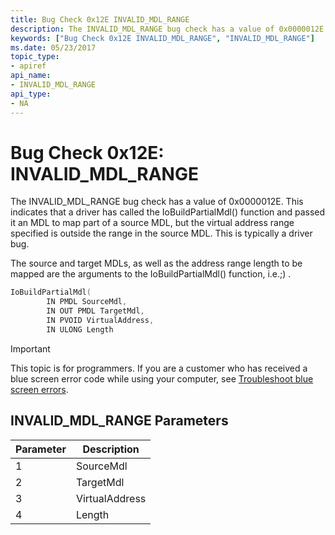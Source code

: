```yaml
---
title: Bug Check 0x12E INVALID_MDL_RANGE
description: The INVALID_MDL_RANGE bug check has a value of 0x0000012E.
keywords: ["Bug Check 0x12E INVALID_MDL_RANGE", "INVALID_MDL_RANGE"]
ms.date: 05/23/2017
topic_type:
- apiref
api_name:
- INVALID_MDL_RANGE
api_type:
- NA
---
```


# Bug Check 0x12E: INVALID\_MDL\_RANGE


The INVALID\_MDL\_RANGE bug check has a value of 0x0000012E. This indicates that a driver has called the IoBuildPartialMdl() function and passed it an MDL to map part of a source MDL, but the virtual address range specified is outside the range in the source MDL. This is typically a driver bug.

The source and target MDLs, as well as the address range length to be mapped are the arguments to the IoBuildPartialMdl() function, i.e.;) .

```cpp
IoBuildPartialMdl(
        IN PMDL SourceMdl,
        IN OUT PMDL TargetMdl,
        IN PVOID VirtualAddress,
        IN ULONG Length
```

> [!IMPORTANT]
> This topic is for programmers. If you are a customer who has received a blue screen error code while using your computer, see [Troubleshoot blue screen errors](https://www.windows.com/stopcode).


## INVALID\_MDL\_RANGE Parameters


| Parameter | Description    |
|-----------|----------------|
| 1         | SourceMdl      |
| 2         | TargetMdl      |
| 3         | VirtualAddress |
| 4         | Length         |

 

 

 




